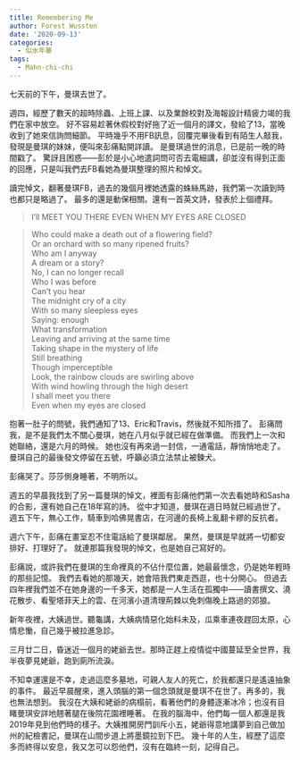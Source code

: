 ```yaml
---
title: Remembering Me
author: Forest Wussten
date: '2020-09-13'
categories:
  - 似水年華
tags:
  - Mahn-chi-chi
---
```


七天前的下午，曼琪去世了。

週四，經歷了數天的超時除蟲、上班上課、以及業餘校對及海報設計精疲力竭的我們在家中放空。
好不容易趁著休假校對好拖了近一個月的譯文，發給了13，當晚收到了她來信詢問細節。
平時幾乎不用FB訊息，回覆完畢後看到有陌生人敲我，發現是曼琪的妹妹，便叫來彭痛點開詳讀。
是曼琪過世的消息，已是前一晚的時間戳了。
驚訝且困惑——彭於是小心地遣詞問可否去電細講，卻並沒有得到正面的回應，只是叫我們去FB看她為曼琪整理的照片和悼文。

讀完悼文，翻著曼琪FB，過去的幾個月裡她透露的蛛絲馬跡，我們第一次讀到時也都只是略過了。
最多的還是動保相關。還有一首英文詩，發表於上個禮拜。

> I’ll MEET YOU THERE EVEN WHEN MY EYES ARE CLOSED  

> Who could make a death out of a flowering field?  
Or an orchard with so many ripened fruits?  
Who am I anyway  
A dream or a story?  
No, I can no longer recall  
Who I was before  
Can’t you hear  
The midnight cry of a city  
With so many sleepless eyes  
Saying: enough  
What transformation  
Leaving and arriving at the same time  
Taking shape in the mystery of life  
Still breathing  
Though imperceptible  
Look, the rainbow clouds are swirling above  
With wind howling through the high desert  
I shall meet you there  
Even when my eyes are closed  

抱著一肚子的問號，我們通知了13、Eric和Travis，然後就不知所措了。
彭痛問我，是不是我們太不關心曼琪，她在八月似乎就已經在做準備。
而我們上一次和她聯絡，還是六月的時候。
她也沒有再來過一封信，一通電話，靜悄悄地走了。
曼琪自己的最後發文停留在五號，呼籲必須立法禁止被鍊犬。

彭痛哭了。莎莎側身睡著，不明所以。

週五的早晨我找到了另一篇曼琪的悼文，裡面有彭痛他們第一次去看她時和Sasha的合影，還有她自己在18年寫的詩。
從中才知道，曼琪在週日時就已經過世了。
週五下午，無心工作，騎車到哈佛晃書店，在河邊的長椅上亂翻卡繆的反抗者。

週六下午，彭痛在畫室忍不住電話給了曼琪鄰居。
果然，曼琪是早就將一切都安排好、打理好了。
就連那篇我發現的悼文，也是她自己寫好的。

彭痛說，或許我們在曼琪的生命裡真的不佔什麼位置，她最最懷念，仍是她年輕時的那些記憶。
我們去看她的那幾天，她會陪我們東走西逛，也十分開心。
但過去四年裡我們並不在她身邊的一千多天，她都是一人生活在孤獨中——讀書撰文、澆花散步、看聖塔菲天上的雲、在河濱小道清理荊棘以免刺傷晚上路過的郊狼。

新年夜裡，大姨過世。聽龜講，大姨病情惡化始料未及，瓜乘車連夜趕回太原，心情悲慟，自己幾乎被拉進急診。

三月廿二日，昏迷近一個月的姥爺去世。那時正趕上疫情從中國蔓延至全世界，我半夜夢見姥爺，跑到廁所流淚。

不知幸運還是不幸，走過這麼多墓地，可親人友人的死亡，於我都還只是遙遠抽象的事件。
最近早晨醒來，進入頭腦的第一個念頭就是曼琪不在世了。再多的，我也無法想到。
我沒在大姨和姥爺的病榻前，看著他們的身體逐漸冰冷；也沒有目睹曼琪安詳地翹著腿在後院花園裡睡著。
在我的腦海中，他們每一個人都還是我2019年見到他們時的樣子。大姨推開房門訓斥小五，姥爺得意地講夢到自己做加州的紀檢書記，曼琪在山間步道上將墨鏡拉到下巴。
幾十年的人生，經歷了這麼多而終得以安息，我又怎可以怨他們，沒有在臨終一刻，記得自己。
